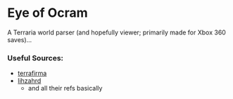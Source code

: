 # Eye of Ocram

A Terraria world parser (and hopefully viewer; primarily made for Xbox 360 saves)...



### Useful Sources:

- [terrafirma](http://seancode.com/terrafirma/world.html)
- [lihzahrd](https://github.com/Steffo99/lihzahrd)
  - and all their refs basically